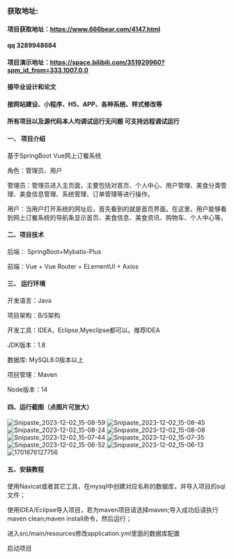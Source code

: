 ### 获取地址:
#### 项目获取地址：https://www.666bear.com/4147.html
#### qq 3289948684
#### 项目演示地址：https://space.bilibili.com/351929960?spm_id_from=333.1007.0.0
#### 接毕业设计和论文
#### 接网站建设、小程序、H5、APP、各种系统、样式修改等

#### 所有项目以及源代码本人均调试运行无问题 可支持远程调试运行

#### 一、 项目介绍
基于SpringBoot Vue网上订餐系统

角色：管理员、用户

管理员：管理员进入主页面，主要包括对首页、个人中心、用户管理、美食分类管理、美食信息管理、系统管理、订单管理等进行操作。

用户：当用户打开系统的网址后，首先看到的就是首页界面。在这里，用户能够看到网上订餐系统的导航条显示首页、美食信息、美食资讯、购物车、个人中心等。
#### 二、项目技术
后端： SpringBoot+Mybatis-Plus

前端：Vue + Vue Router + ELementUI + Axios

#### 三、 运行环境
开发语言：Java

项目架构：B/S架构

开发工具：IDEA，Eclipse,Myeclipse都可以。推荐IDEA

JDK版本：1.8

数据库: MySQL8.0版本以上

项目管理：Maven

Node版本：14
#### 四、运行截图（点图片可放大）

![Snipaste_2023-12-02_15-08-59](https://github.com/666bears/ordersing/assets/143094776/e50ab166-cb7d-4413-ab0f-19b7cc49114d)
![Snipaste_2023-12-02_15-08-45](https://github.com/666bears/ordersing/assets/143094776/ef88b4d8-ab8a-4b77-8d51-6415e61ea670)
![Snipaste_2023-12-02_15-08-24](https://github.com/666bears/ordersing/assets/143094776/77316005-370b-44d8-a951-19dddbe15360)
![Snipaste_2023-12-02_15-08-08](https://github.com/666bears/ordersing/assets/143094776/edf694e9-84e3-4817-bd4f-32b565d89585)
![Snipaste_2023-12-02_15-07-44](https://github.com/666bears/ordersing/assets/143094776/2eb7a18f-b33e-4582-a79d-24b8f8debcca)
![Snipaste_2023-12-02_15-07-35](https://github.com/666bears/ordersing/assets/143094776/cb3c42fe-37b9-416c-b46c-a680d3b47226)
![Snipaste_2023-12-02_15-06-52](https://github.com/666bears/ordersing/assets/143094776/73fc9a98-8bd9-4007-8ca2-262fa16a73c7)
![Snipaste_2023-12-02_15-06-13](https://github.com/666bears/ordersing/assets/143094776/7228447c-9b04-44ca-bd45-6d0c58effb16)
![1701676127756](https://github.com/666bears/ordersing/assets/143094776/95f24ae4-cc88-4c1b-879a-8f72d4836d61)



#### 五、安装教程
使用Navicat或者其它工具，在mysql中创建对应名称的数据库，并导入项目的sql文件；

使用IDEA/Eclipse导入项目，若为maven项目请选择maven;导入成功后请执行maven clean;maven install命令，然后运行；

进入src/main/resources修改application.yml里面的数据库配置

启动项目





